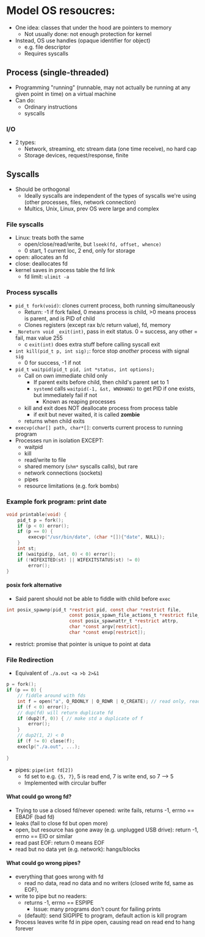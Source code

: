 # Model OS resoucres:
- One idea: classes that under the hood are pointers to memory
	- Not usually done: not enough protection for kernel
- Instead, OS use handles (opaque identifier for object)
	- e.g. file descriptor
	- Requires syscalls
## Process (single-threaded)
- Programming "running" (runnable, may not actually be running at any given point in time) on a virtual machine
- Can do:
	- Ordinary instructions
	- syscalls
### I/O
- 2 types:
	- Network, streaming, etc stream data (one time receive), no hard cap
	- Storage devices, request/response, finite
## Syscalls
- Should be orthogonal
	- Ideally syscalls are independent of the types of syscalls we're using (other processes, files, network connection)
	- Multics, Unix, Linux, prev OS were large and complex
### File syscalls
- Linux: treats both the same
	- open/close/read/write, but `lseek(fd, offset, whence)`
	- 0 start, 1 current loc, 2 end, only for storage
- open: allocates an fd
- close: deallocates fd
- kernel saves in process table the fd link
	- fd limit: `ulimit -a`
### Process syscalls
- `pid_t fork(void)`: clones current process, both running simultaneously 
	- Return: -1 if fork failed, 0 means process is child, >0 means process is parent, and is PID of child
	- Clones registers (except rax b/c return value), fd, memory
- `_Noreturn void _exit(int)`, pass in exit status. 0 = success, any other = fail, max value 255
	- c `exit(int)` does extra stuff before calling syscall exit
- `int kill(pid_t p, int sig);`: force stop *another* process with signal `sig`
	- 0 for success, -1 if not
- `pid_t waitpid(pid_t pid, int *status, int options);`
	- Call on own immediate child only
		- If parent exits before child, then child's parent set to 1
		- `systemd` calls `waitpid(-1, &st, WNOHANG)` to get PID if one exists, but immediately fail if not
			- Known as reaping processes
	- kill and exit does NOT deallocate process from process table
		- if exit but never waited, it is called **zombie**
	- returns when child exits
- `execvp(char[] path, char*[]`: converts current process to running program
- Processes run in isolation EXCEPT:
	- waitpid
	- kill
	- read/write to file
	- shared memory (`shm*` syscalls calls), but rare
	- network connections (sockets)
	- pipes
	- resource limitations (e.g. fork bombs)
### Example fork program: print date
```c
void printable(void) {
	pid_t p = fork();
	if (p < 0) error();
	if (p == 0) {
		execvp("/usr/bin/date", (char *[]){"date", NULL});
	}
	int st;
	if (waitpid(p, &st, 0) < 0) error();
	if (!WIFEXITED(st) || WIFEXITSTATUS(st) != 0)
		error();
}
```
#### posix fork alternative
- Said parent should not be able to fiddle with child before `exec`
```c
int posix_spawnp(pid_t *restrict pid, const char *restrict file,
                       const posix_spawn_file_actions_t *restrict file_actions,
                       const posix_spawnattr_t *restrict attrp,
                       char *const argv[restrict],
                       char *const envp[restrict]);
```
- restrict: promise that pointer is unique to point at data
### File Redirection
- Equivalent of `./a.out <a >b 2>&1`
```c
p = fork();
if (p == 0) {
	// fiddle around with fds
	int f = open("a", O_RDONLY | O_RDWR | O_CREATE); // read only, read write, create
	if (f < 0) error();
	// dup(fd) will return duplicate fd
	if (dup2(f, 0)) { // make std a duplicate of f
		error();
	} 
	// dup2(1, 2) < 0
	if (f != 0) close(f);
	execlp("./a.out", ...);
	
}
```
- pipes: `pipe(int fd[2])`
	- fd set to e.g. `{5, 7}`, 5 is read end, 7 is write end, so 7 --> 5
	- Implemented with circular buffer
#### What could go wrong fd?
- Trying to use a closed fd/never opened: write fails, returns -1, errno == EBADF (bad fd)
- leaks (fail to close fd but open more)
- open, but resource has gone away (e.g. unplugged USB drive): return -1, errno == EIO or similar
- read past EOF: return 0 means EOF
- read but no data yet (e.g. network): hangs/blocks
#### What could go wrong pipes?
- everything that goes wrong with fd
	- read no data, read no data and no writers (closed write fd, same as EOF),
- write to pipe but no readers:
	- returns -1, errno == ESPIPE
		- Issue: many programs don't count for failing prints
	- (default): send SIGPIPE to program, default action is kill program
- Process leaves write fd in pipe open, causing read on read end to hang forever
